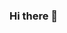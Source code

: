 ### Hi there 👋

<!--
**DmytHol/DmytHol** is a ✨ _special_ ✨ repository because its `README.md` (this file) appears on your GitHub profile.

- 🔭 I’m currently working on ...
- 🌱 I’m currently learning Python and Java programming
- 👯 I’m looking to collaborate on ...
- 🤔 I’m looking for help with ...
- 💬 Ask me about ...
- 📫 How to reach me: dmytroholovniapro@gmail.com
- 😄 Pronouns: ...
- ⚡ Fun fact: ...
-->
